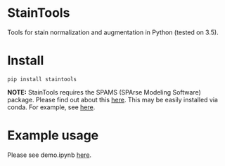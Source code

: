 # StainTools

Tools for stain normalization and augmentation in Python (tested on 3.5).

# Install

`pip install staintools`

**NOTE:** StainTools requires the SPAMS (SPArse Modeling Software) package. Please find out about this [here](http://spams-devel.gforge.inria.fr/). This may be easily installed via conda. For example, see [here](https://github.com/conda-forge/python-spams-feedstock).

# Example usage

Please see demo.ipynb [here](https://github.com/Peter554/StainTools/blob/master/demo.ipynb).